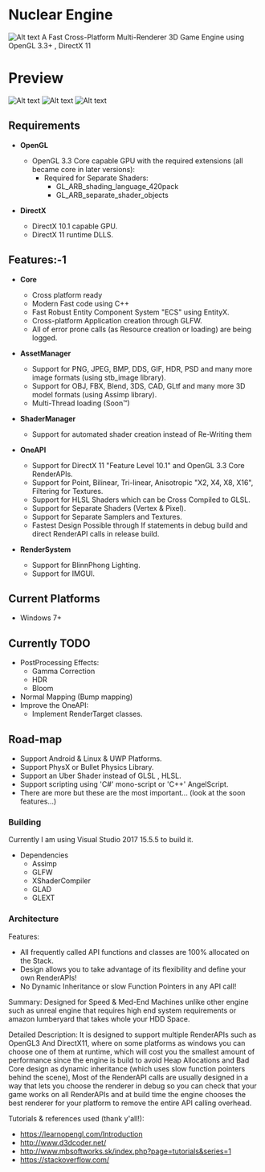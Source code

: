 # Nuclear Engine
![Alt text](http://media.indiedb.com/images/engines/1/1/764/NELOgo.png)
A Fast Cross-Platform Multi-Renderer 3D Game Engine using OpenGL 3.3+ , DirectX 11

# Preview
![Alt text](http://media.indiedb.com/cache/images/engines/1/1/764/thumb_620x2000/Untitled.1.png)
![Alt text](http://media.indiedb.com/cache/images/engines/1/1/764/thumb_620x2000/cryteksponza_photo.png)
![Alt text](http://media.indiedb.com/cache/images/engines/1/1/764/thumb_620x2000/Blending_Demo.png)

## Requirements
- __OpenGL__
  - OpenGL 3.3 Core capable GPU with the required extensions (all became core in later versions):
    - Required for Separate Shaders:	
	  - GL_ARB_shading_language_420pack
	  - GL_ARB_separate_shader_objects

- __DirectX__
  - DirectX 10.1 capable GPU.
  - DirectX 11 runtime DLLS.

## Features:-1
- __Core__
  - Cross platform ready
  - Modern Fast code using C++
  - Fast Robust Entity Component System "ECS" using EntityX.
  - Cross-platform Application creation through GLFW.
  - All of error prone calls (as Resource creation or loading) are being logged.
  
- __AssetManager__
  - Support for PNG, JPEG, BMP, DDS, GIF, HDR, PSD and many more image formats (using stb_image library).
  - Support for OBJ, FBX, Blend, 3DS, CAD, GLtf and many more 3D model formats (using Assimp library).
  - Multi-Thread loading (Soon™)
  
- __ShaderManager__
  - Support for automated shader creation instead of Re-Writing them
  
- __OneAPI__
  - Support for DirectX 11 "Feature Level 10.1" and OpenGL 3.3 Core RenderAPIs.
  - Support for Point, Bilinear, Tri-linear, Anisotropic "X2, X4, X8, X16", Filtering for Textures.
  - Support for HLSL Shaders which can be Cross Compiled to GLSL.
  - Support for Separate Shaders (Vertex & Pixel).
  - Support for Separate Samplers and Textures.
  - Fastest Design Possible through If statements in debug build and direct RenderAPI calls in release build.

- __RenderSystem__
  - Support for BlinnPhong Lighting.
  - Support for IMGUI.
  
## Current Platforms
  - Windows 7+     

## Currently TODO
  - PostProcessing Effects:
    - Gamma Correction
	- HDR
	- Bloom
  - Normal Mapping (Bump mapping)
  - Improve the OneAPI:
    - Implement RenderTarget classes.

## Road-map
  - Support Android & Linux & UWP Platforms.
  - Support PhysX or Bullet Physics Library.
  - Support an Uber Shader instead of GLSL , HLSL.
  - Support scripting using 'C#' mono-script or 'C++' AngelScript.
  - There are more but these are the most important... (look at the soon features...)
  
  
### Building
Currently I am using Visual Studio 2017 15.5.5 to build it.
  - Dependencies
    - Assimp
	- GLFW
    - XShaderCompiler
	- GLAD
	- GLEXT

### Architecture
Features:
  - All frequently called API functions and classes are 100% allocated on the Stack.
  - Design allows you to take advantage of its flexibility and define your own RenderAPIs!
  - No Dynamic Inheritance or slow Function Pointers in any API call!
  
Summary:
Designed for Speed & Med-End Machines unlike other engine such as unreal engine that requires high end system
requirements or amazon lumberyard that takes whole your HDD Space.

Detailed Description:
It is designed to support multiple RenderAPIs such as OpenGL3 And DirectX11, where on some platforms as windows
you can choose one of them at runtime, which will cost you the smallest amount of performance since the engine
is build to avoid Heap Allocations and Bad Core design as dynamic inheritance (which uses slow function pointers
behind the scene), Most of the RenderAPI calls are usually designed in a way that lets you choose the renderer
in debug so you can check that your game works on all RenderAPIs and at build time the engine chooses the best
renderer for your platform to remove the entire API calling overhead. 


Tutorials & references used (thank y'all!):
  - https://learnopengl.com/Introduction
  - http://www.d3dcoder.net/
  - http://www.mbsoftworks.sk/index.php?page=tutorials&series=1
  - https://stackoverflow.com/
  
  
